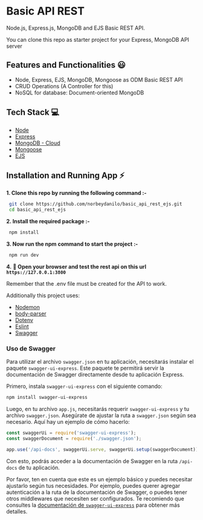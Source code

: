 # Basic API REST

Node.js, Express.js, MongoDB and EJS Basic REST API.

You can clone this repo as starter project for your Express, MongoDB API server

## Features and Functionalities 😃

- Node, Express, EJS, MongoDB, Mongoose as ODM Basic REST API
- CRUD Operations (A Controller for this)
- NoSQL for database: Document-oriented MongoDB

## Tech Stack 💻

- [Node](https://nodejs.org/en)
- [Express](https://expressjs.com/)
- [MongoDB - Cloud](https://www.mongodb.com/cloud)
- [Mongoose](https://mongoosejs.com)
- [EJS](https://ejs.co)

## Installation and Running App :zap:

**1. Clone this repo by running the following command :-**

```bash
 git clone https://github.com/norbeydanilo/basic_api_rest_ejs.git
 cd basic_api_rest_ejs
```

**2. Install the required package :-**

```bash
 npm install
```

**3. Now run the npm command to start the project :-**

```bash
 npm run dev
```

**4.** **🎉 Open your browser and test the rest api on this url `https://127.0.0.1:3800`**

Remember that the .env file must be created for the API to work.

Additionally this project uses: 

- [Nodemon](https://nodemon.io)
- [body-parser](https://www.npmjs.com/package/body-parser)
- [Dotenv](https://www.npmjs.com/package/dotenv)
- [Eslint](https://eslint.org)
- [Swagger](https://swagger.io)

### Uso de Swagger

Para utilizar el archivo `swagger.json` en tu aplicación, necesitarás instalar el paquete `swagger-ui-express`. Este paquete te permitirá servir la documentación de Swagger directamente desde tu aplicación Express.

Primero, instala `swagger-ui-express` con el siguiente comando:

```bash
npm install swagger-ui-express
```

Luego, en tu archivo `app.js`, necesitarás requerir `swagger-ui-express` y tu archivo `swagger.json`. Asegúrate de ajustar la ruta a `swagger.json` según sea necesario. Aquí hay un ejemplo de cómo hacerlo:

```javascript
const swaggerUi = require('swagger-ui-express');
const swaggerDocument = require('./swagger.json');

app.use('/api-docs', swaggerUi.serve, swaggerUi.setup(swaggerDocument));
```

Con esto, podrás acceder a la documentación de Swagger en la ruta `/api-docs` de tu aplicación.

Por favor, ten en cuenta que este es un ejemplo básico y puedes necesitar ajustarlo según tus necesidades. Por ejemplo, puedes querer agregar autenticación a la ruta de la documentación de Swagger, o puedes tener otros middlewares que necesiten ser configurados. Te recomiendo que consultes la [documentación de `swagger-ui-express`](https://www.npmjs.com/package/swagger-ui-express) para obtener más detalles.